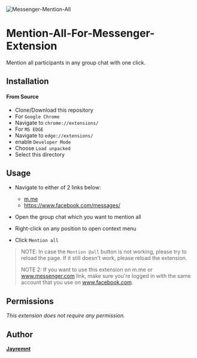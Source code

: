 ![Messenger-Mention-All](https://i.imgur.com/ughNzu5.png)
# Mention-All-For-Messenger-Extension

Mention all participants in any group chat with one click.

## Installation

#### From Source

- Clone/Download this repository
- For `Google Chrome`
- Navigate to `chrome://extensions/`
- For `MS EDGE`
- Navigate to `edge://extensions/`
- enable `Developer Mode`
- Choose `Load unpacked`
- Select this directory

## Usage

- Navigate to either of 2 links below:
    - [m.me](https://m.me/)
    - https://www.facebook.com/messages/

- Open the group chat which you want to mention all

- Right-click on any position to open context menu
  
- Click `Mention all`

> NOTE: In case the `Mention @all` button is not working, please try to reload the page. If it still doesn't work, please reload the extension.
> 
> NOTE 2: If you want to use this extension on m.me or www.messenger.com link, make sure you're logged in with the same account that you use on www.facebook.com.


## Permissions

_This extension does not require any permission._

## Author

__[Jayremnt](https://github.com/hasibulislam999)__
